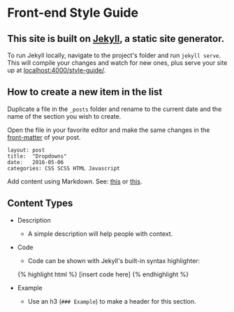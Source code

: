 # Front-end Style Guide

## This site is built on [Jekyll](https://jekyllrb.com/), a static site generator.

To run Jekyll locally, navigate to the project's folder and run `jekyll serve`. This will compile your changes and watch for new ones, plus serve your site up at [localhost:4000/style-guide/](localhost:4000/style-guide/).

## How to create a new item in the list

Duplicate a file in the `_posts` folder and rename to the current date and the name of the section you wish to create.

Open the file in your favorite editor and make the same changes in the [front-matter](https://jekyllrb.com/docs/frontmatter/) of your post.

	layout: post
	title:  "Dropdowns"
	date:   2016-05-06
	categories: CSS SCSS HTML Javascript

Add content using Markdown. See: [this](https://daringfireball.net/projects/markdown/syntax) or [this](https://github.com/adam-p/markdown-here/wiki/Markdown-Cheatsheet).

## Content Types

- Description
	- A simple description will help people with context.
- Code
	- Code can be shown with Jekyll's built-in syntax highlighter:

	{% highlight html %}
		[insert code here]
	{% endhighlight %}

- Example
	- Use an h3 (`### Example`) to make a header for this section.